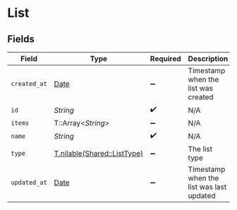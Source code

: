 # List


## Fields

| Field                                                                | Type                                                                 | Required                                                             | Description                                                          | Example                                                              |
| -------------------------------------------------------------------- | -------------------------------------------------------------------- | -------------------------------------------------------------------- | -------------------------------------------------------------------- | -------------------------------------------------------------------- |
| `created_at`                                                         | [Date](https://ruby-doc.org/stdlib-2.6.1/libdoc/date/rdoc/Date.html) | :heavy_minus_sign:                                                   | Timestamp when the list was created                                  | 2021-01-01T01:01:01.000Z                                             |
| `id`                                                                 | *String*                                                             | :heavy_check_mark:                                                   | N/A                                                                  |                                                                      |
| `items`                                                              | T::Array<*String*>                                                   | :heavy_minus_sign:                                                   | N/A                                                                  |                                                                      |
| `name`                                                               | *String*                                                             | :heavy_check_mark:                                                   | N/A                                                                  |                                                                      |
| `type`                                                               | [T.nilable(Shared::ListType)](../../models/shared/listtype.md)       | :heavy_minus_sign:                                                   | The list type                                                        |                                                                      |
| `updated_at`                                                         | [Date](https://ruby-doc.org/stdlib-2.6.1/libdoc/date/rdoc/Date.html) | :heavy_minus_sign:                                                   | Timestamp when the list was last updated                             | 2021-01-01T01:01:01.000Z                                             |